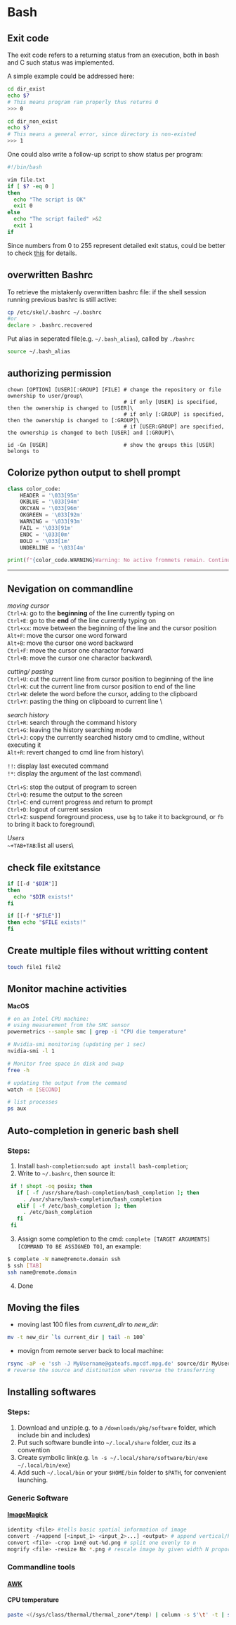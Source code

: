 # Bash

## Exit code
The exit code refers to a returning status from an execution, both in bash and C such status was implemented.

A simple example could be addressed here:
~~~bash
cd dir_exist
echo $?
# This means program ran properly thus returns 0
>>> 0

cd dir_non_exist
echo $?
# This means a general error, since directory is non-existed
>>> 1
~~~
One could also write a follow-up script to show status per program:
~~~bash
#!/bin/bash

vim file.txt
if [ $? -eq 0 ]
then 
  echo "The script is OK"
  exit 0
else
  echo "The script failed" >&2
  exit 1
if
~~~
Since numbers from 0 to 255 represent detailed exit status, could be better to check [this](tldq.org/LDP/abs/html/exitcodes.html) for details.

## overwritten Bashrc
To retrieve the mistakenly overwritten bashrc file:
if the shell session running previous bashrc is still active:
~~~bash
cp /etc/skel/.bashrc ~/.bashrc
#or
declare > .bashrc.recovered
~~~

Put alias in seperated file(e.g. `~/.bash_alias`), called by `./bashrc`

~~~bash
source ~/.bash_alias
~~~

## authorizing permission
~~~
chown [OPTION] [USER][:GROUP] [FILE] # change the repository or file ownership to user/group\
                                     # if only [USER] is specified, then the ownership is changed to [USER]\
                                     # if only [:GROUP] is specified, then the ownership is changed to [:GROUP]\
                                     # if [USER:GROUP] are specified, the ownership is changed to both [USER] and [:GROUP]\
                                       
id -Gn [USER]                        # show the groups this [USER] belongs to
~~~

## Colorize python output to shell prompt
~~~python
class color_code:
    HEADER = '\033[95m'
    OKBLUE = '\033[94m'
    OKCYAN = '\033[96m'
    OKGREEN = '\033[92m'
    WARNING = '\033[93m'
    FAIL = '\033[91m'
    ENDC = '\033[0m'
    BOLD = '\033[1m'
    UNDERLINE = '\033[4m'

print(f"{color_code.WARNING}Warning: No active frommets remain. Continue?{color_code.ENDC}")
~~~

---
## Nevigation on commandline
_moving cursor_\
`Ctrl+A`: go to the __beginning__ of the line currently typing on\
`Ctrl+E`: go to the __end__ of the line currently typing on \
`Ctrl+xx`: move between the beginning of the line and the cursor position\
`Alt+F`: move the cursor one word forward\
`Alt+B`: move the cursor one word backward\
`Ctrl+F`: move the cursor one charactor forward\
`Ctrl+B`: move the cursor one charactor backward\

_cutting/ pasting_\
`Ctrl+U`: cut the current line from cursor position to beginning of the line\
`Ctrl+K`: cut the current line from cursor position to end of the line\
`Ctrl+W`: delete the word before the cursor, adding to the clipboard\
`Ctrl+Y`: pasting the thing on clipboard to current line \

_search history_\
`Ctrl+R`: search through the command history\
`Ctrl+G`: leaving the history searching mode\
`Ctrl+J`: copy the currently searched history cmd to cmdline, without executing it\
`Alt+R`: revert changed to cmd line from history\

`!!`: display last executed command\
`!*`: display the argument of the last command\

`Ctrl+S`: stop the output of program to screen\
`Ctrl+Q`: resume the output to the screen\
`Ctrl+C`: end current progress and return to prompt\
`Ctrl+D`: logout of current session\
`Ctrl+Z`: suspend foreground process, use `bg` to take it to background, or `fb` to bring it back to foreground\

_Users_\
`~+TAB+TAB`:list all users\

## check file exitstance
~~~bash
if [[-d "$DIR"]]
then 
  echo "$DIR exists!"
fi

if [[-f "$FILE"]]
then echo "$FILE exists!"
fi
~~~

## Create multiple files without writting content
~~~bash
touch file1 file2
~~~

## Monitor machine activities 
__MacOS__
~~~bash
# on an Intel CPU machine:
# using measurement from the SMC sensor
powermetrics --sample smc | grep -i "CPU die temperature"

# Nvidia-smi monitoring (updating per 1 sec)
nvidia-smi -l 1

# Monitor free space in disk and swap
free -h

# updating the output from the command
watch -n [SECOND]

# list processes
ps aux
~~~

## Auto-completion in generic bash shell
### Steps:
1. Install `bash-completion`:`sudo apt install bash-completion`;
2. Write to `~/.bashrc`, then source it:
~~~bash
 if ! shopt -oq posix; then
   if [ -f /usr/share/bash-completion/bash_completion ]; then
     . /usr/share/bash-completion/bash_completion
   elif [ -f /etc/bash_completion ]; then
     . /etc/bash_completion
   fi
 fi
~~~
3. Assign some completion to the cmd: `complete [TARGET ARGUMENTS] [COMMAND TO BE ASSIGNED TO]`, an example:
~~~bash
$ complete -W name@remote.domain ssh 
$ ssh [TAB] 
ssh name@remote.domain
~~~
4. Done


## Moving the files
* moving last 100 files from _current_dir_ to _new_dir_: 
~~~bash
mv -t new_dir `ls current_dir | tail -n 100` 
~~~
* movign from remote server back to local machine:
~~~bash
rsync -aP -e 'ssh -J MyUsername@gateafs.mpcdf.mpg.de' source/dir MyUsername@eris01.bc.rzg.mpg.de:/destination
# reverse the source and distination when reverse the transferring
~~~

## Installing softwares
### Steps:
1. Download and unzip(e.g. to a `/downloads/pkg/software` folder, which include bin and includes)
2. Put such software bundle into `~/.local/share` folder, cuz its a convention
3. Create symbolic link(e.g. `ln -s ~/.local/share/software/bin/exe ~/.local/bin/exe`)
4. Add such `~/.local/bin` or your `$HOME/bin` folder to `$PATH`, for convenient launching.


### Generic Software
#### [ImageMagick](Manuals/ImageMagick.md)
~~~bash
identity <file> #tells basic spatial information of image
convert -/+append [<input_1> <input_2>...] <output> # append vertical/horizontal
convert <file> -crop 1xn@ out-%d.png # split one evenly to n
mogrify <file> -resize Nx *.png # rescale image by given width N proportionally 
~~~

### Commandline tools
#### [AWK](https://www.geeksforgeeks.org/awk-command-unixlinux-examples/)
#### CPU temperature
~~~bash
paste <(/sys/class/thermal/thermal_zone*/temp) | column -s $'\t' -t | sed 's/\(.\)..$/.\1°C/'
~~~
